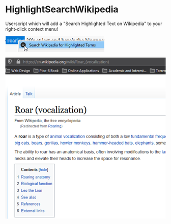 # HighlightSearchWikipedia
Userscript which will add a "Search Highlighted Text on Wikipedia" to your right-click context menu!

![Context Menu](https://raw.githubusercontent.com/iiviigames/HighlightSearchWikipedia/master/SeachHighlight_01.png)

![Result in New Tab](https://raw.githubusercontent.com/iiviigames/HighlightSearchWikipedia/master/SeachHighlight_02.png)
